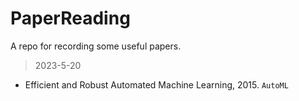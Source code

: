 # PaperReading
A repo for recording some useful papers.

> 2023-5-20
* Efficient and Robust Automated Machine Learning, 2015. `AutoML`
